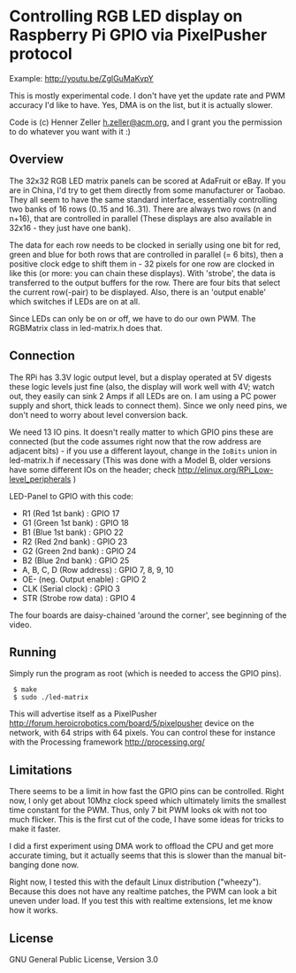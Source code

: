 Controlling RGB LED display on Raspberry Pi GPIO via PixelPusher protocol
=========================================================================

Example: <http://youtu.be/ZglGuMaKvpY>

This is mostly experimental code. I don't have yet the update rate and PWM
accuracy I'd like to have. Yes, DMA is on the list, but it is actually slower.

Code is (c) Henner Zeller <h.zeller@acm.org>, and I grant you the permission
to do whatever you want with it :)

Overview
--------
The 32x32 RGB LED matrix panels can be scored at AdaFruit or eBay. If you are
in China, I'd try to get them directly from some manufacturer or Taobao.
They all seem to have the same standard interface, essentially controlling
two banks of 16 rows (0..15 and 16..31). There are always two rows (n and n+16),
that are controlled in parallel
(These displays are also available in 32x16 - they just have one bank).

The data for each row needs to be clocked in serially using one bit for red,
green and blue for both rows that are controlled in parallel (= 6 bits), then
a positive clock edge to shift them in - 32 pixels for one row are clocked in
like this (or more: you can chain these displays).
With 'strobe', the data is transferred to the output buffers for the row.
There are four bits that select the current row(-pair) to be displayed.
Also, there is an 'output enable' which switches if LEDs are on at all.

Since LEDs can only be on or off, we have to do our own PWM. The RGBMatrix
class in led-matrix.h does that.

Connection
----------
The RPi has 3.3V logic output level, but a display operated at 5V digests these
logic levels just fine (also, the display will work well with 4V; watch out,
they easily can sink 2 Amps if all LEDs are on. I am using a PC power supply and
short, thick leads to connect them). Since we only need pins, we don't need to
worry about level conversion back.

We need 13 IO pins. It doesn't really matter to which GPIO pins these are
connected (but the code assumes right now that the row address are adjacent
bits) - if you use a different layout, change in the `IoBits` union in
led-matrix.h if necessary (This was done with a Model B,
older versions have some different IOs on the header; check
<http://elinux.org/RPi_Low-level_peripherals> )

LED-Panel to GPIO with this code:
   * R1 (Red 1st bank)   : GPIO 17
   * G1 (Green 1st bank) : GPIO 18
   * B1 (Blue 1st bank)  : GPIO 22
   * R2 (Red 2nd bank)   : GPIO 23
   * G2 (Green 2nd bank) : GPIO 24
   * B2 (Blue 2nd bank)  : GPIO 25
   * A, B, C, D (Row address) : GPIO 7, 8, 9, 10
   * OE- (neg. Output enable) : GPIO 2
   * CLK (Serial clock) : GPIO 3
   * STR (Strobe row data) : GPIO 4

The four boards are daisy-chained 'around the corner', see beginning of the
video.

Running
-------
Simply run the program as root (which is needed to access the GPIO pins).

     $ make
     $ sudo ./led-matrix

This will advertise itself as a
PixelPusher <http://forum.heroicrobotics.com/board/5/pixelpusher> device
on the network, with 64 strips with 64 pixels. You can control these for instance
with the Processing framework <http://processing.org/>

Limitations
-----------
There seems to be a limit in how fast the GPIO pins can be controlled. Right
now, I only get about 10Mhz clock speed which ultimately limits the smallest
time constant for the PWM. Thus, only 7 bit PWM looks ok with not too much
flicker. This is the first cut of the code, I have some ideas for tricks to
make it faster.

I did a first experiment using DMA work to offload the CPU and get more accurate
timing, but it actually seems that this is slower than the manual
bit-banging done now.

Right now, I tested this with the default Linux distribution ("wheezy"). Because
this does not have any realtime patches, the PWM can look a bit uneven under
load. If you test this with realtime extensions, let me know how it works.

License
-------
GNU General Public License, Version 3.0

